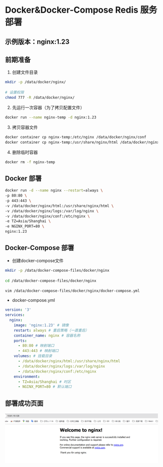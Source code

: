 # Docker&Docker-Compose Redis 服务部署

## 示例版本：nginx:1.23

## 前期准备

1. 创建文件目录

```bash
mkdir -p /data/docker/nginx/

# 设置权限
chmod 777 -R /data/docker/nginx/
```

2. 先运行一次容器（为了拷贝配置文件）

```bash
docker run --name nginx-temp -d nginx:1.23
```

3. 拷贝容器文件

```bash
docker container cp nginx-temp:/etc/nginx /data/docker/nginx/conf
docker container cp nginx-temp:/usr/share/nginx/html /data/docker/nginx/
```

4. 删除临时容器

```bash
docker rm -f nginx-temp
```

## Docker 部署

```bash
docker run -d --name nginx --restart=always \
-p 80:80 \
-p 443:443 \
-v /data/docker/nginx/html:/usr/share/nginx/html \
-v /data/docker/nginx/logs:/var/log/nginx \
-v /data/docker/nginx/conf:/etc/nginx \
-e TZ=Asia/Shanghai \
-e NGINX_PORT=80 \
nginx:1.23
```

## Docker-Compose 部署

- 创建docker-compose文件

```bash
mkdir -p /data/docker-compose-files/docker/nginx

cd /data/docker-compose-files/docker/nginx

vim /data/docker-compose-files/docker/nginx/docker-compose.yml

```

- docker-compose.yml

```yaml
version: '3'
services:
  nginx:
    image: 'nginx:1.23' # 镜像
    restart: always # 重启策略（一直重启）
    container_name: nginx # 容器名称
    ports:
      - 80:80 # 映射端口
      - 443:443 # 映射端口
    volumes: # 挂载目录
      - /data/docker/nginx/html:/usr/share/nginx/html
      - /data/docker/nginx/logs:/var/log/nginx
      - /data/docker/nginx/conf:/etc/nginx
    environment:
      - TZ=Asia/Shanghai # 时区
      - NGINX_PORT=80 # 默认端口 
```

## 部署成功页面

![nginx1.png](images%2Fnginx1.png)